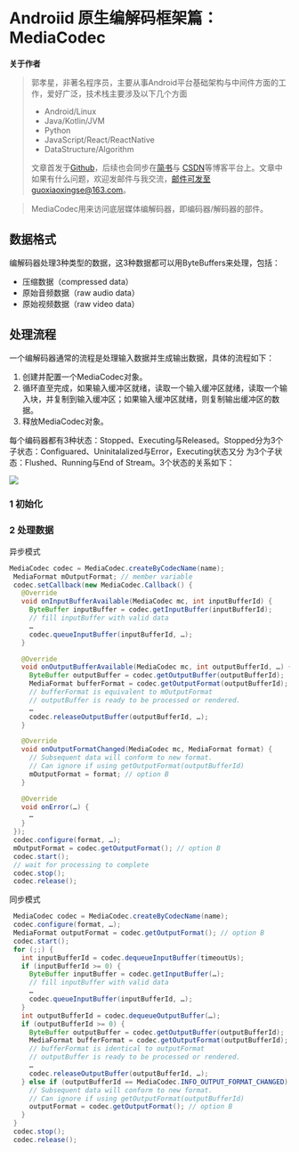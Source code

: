 # Androiid 原生编解码框架篇：MediaCodec

**关于作者**

>郭孝星，非著名程序员，主要从事Android平台基础架构与中间件方面的工作，爱好广泛，技术栈主要涉及以下几个方面
>
>- Android/Linux
>- Java/Kotlin/JVM
>- Python
>- JavaScript/React/ReactNative
>- DataStructure/Algorithm
>
>文章首发于[Github](https://github.com/guoxiaoxing)，后续也会同步在[简书](http://www.jianshu.com/users/66a47e04215b/latest_articles)与
[CSDN](http://blog.csdn.net/allenwells)等博客平台上。文章中如果有什么问题，欢迎发邮件与我交流，邮件可发至guoxiaoxingse@163.com。

>MediaCodec用来访问底层媒体编解码器，即编码器/解码器的部件。

## 数据格式

编解码器处理3种类型的数据，这3种数据都可以用ByteBuffers来处理，包括：

- 压缩数据（compressed data）
- 原始音频数据（raw audio data）
- 原始视频数据（raw video data）

## 处理流程

一个编解码器通常的流程是处理输入数据并生成输出数据，具体的流程如下：

1. 创建并配置一个MediaCodec对象。
2. 循环直至完成，如果输入缓冲区就绪，读取一个输入缓冲区就绪，读取一个输入块，并复制到输入缓冲区；如果输入缓冲区就绪，则复制输出缓冲区的数据。
3. 释放MediaCodec对象。

每个编码器都有3种状态：Stopped、Executing与Released。Stopped分为3个子状态：Configuared、Uninitalalized与Error，Executing状态又分
为3个子状态：Flushed、Running与End of Stream。3个状态的关系如下：

<img src="https://github.com/guoxiaoxing/awesome-android-video/raw/master/art/MediaCodec/02/media_codec_process_flow.png"/>

### 1 初始化

### 2 处理数据

异步模式

```java
MediaCodec codec = MediaCodec.createByCodecName(name);
 MediaFormat mOutputFormat; // member variable
 codec.setCallback(new MediaCodec.Callback() {
   @Override
   void onInputBufferAvailable(MediaCodec mc, int inputBufferId) {
     ByteBuffer inputBuffer = codec.getInputBuffer(inputBufferId);
     // fill inputBuffer with valid data
     …
     codec.queueInputBuffer(inputBufferId, …);
   }

   @Override
   void onOutputBufferAvailable(MediaCodec mc, int outputBufferId, …) {
     ByteBuffer outputBuffer = codec.getOutputBuffer(outputBufferId);
     MediaFormat bufferFormat = codec.getOutputFormat(outputBufferId); // option A
     // bufferFormat is equivalent to mOutputFormat
     // outputBuffer is ready to be processed or rendered.
     …
     codec.releaseOutputBuffer(outputBufferId, …);
   }

   @Override
   void onOutputFormatChanged(MediaCodec mc, MediaFormat format) {
     // Subsequent data will conform to new format.
     // Can ignore if using getOutputFormat(outputBufferId)
     mOutputFormat = format; // option B
   }

   @Override
   void onError(…) {
     …
   }
 });
 codec.configure(format, …);
 mOutputFormat = codec.getOutputFormat(); // option B
 codec.start();
 // wait for processing to complete
 codec.stop();
 codec.release();
```
同步模式

```java
 MediaCodec codec = MediaCodec.createByCodecName(name);
 codec.configure(format, …);
 MediaFormat outputFormat = codec.getOutputFormat(); // option B
 codec.start();
 for (;;) {
   int inputBufferId = codec.dequeueInputBuffer(timeoutUs);
   if (inputBufferId >= 0) {
     ByteBuffer inputBuffer = codec.getInputBuffer(…);
     // fill inputBuffer with valid data
     …
     codec.queueInputBuffer(inputBufferId, …);
   }
   int outputBufferId = codec.dequeueOutputBuffer(…);
   if (outputBufferId >= 0) {
     ByteBuffer outputBuffer = codec.getOutputBuffer(outputBufferId);
     MediaFormat bufferFormat = codec.getOutputFormat(outputBufferId); // option A
     // bufferFormat is identical to outputFormat
     // outputBuffer is ready to be processed or rendered.
     …
     codec.releaseOutputBuffer(outputBufferId, …);
   } else if (outputBufferId == MediaCodec.INFO_OUTPUT_FORMAT_CHANGED) {
     // Subsequent data will conform to new format.
     // Can ignore if using getOutputFormat(outputBufferId)
     outputFormat = codec.getOutputFormat(); // option B
   }
 }
 codec.stop();
 codec.release();

```
